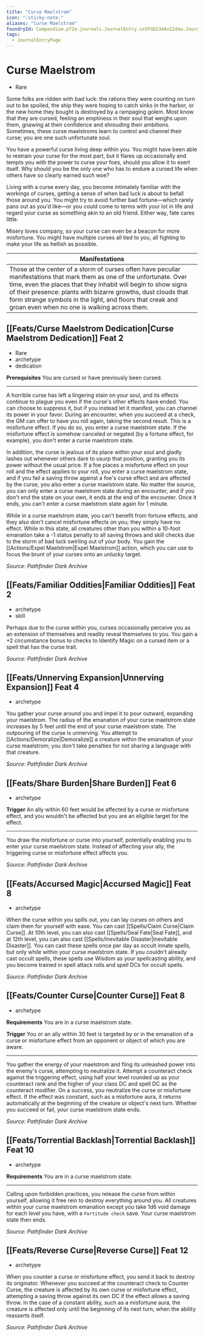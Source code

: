```yaml
---
title: "Curse Maelstrom"
icon: ":sticky-note:"
aliases: "Curse Maelstrom"
foundryId: Compendium.pf2e.journals.JournalEntry.vx5FGEG34AxI2dow.JournalEntryPage.KRUWPDzuwG0LC26d
tags:
  - JournalEntryPage
---
```


# Curse Maelstrom
*   Rare

Some folks are ridden with bad luck: the rations they were counting on turn out to be spoiled, the ship they were hoping to catch sinks in the harbor, or the new home they bought is destroyed by a rampaging golem. Most know that they are cursed, feeling an emptiness in their soul that weighs upon them, gnawing at their confidence and shrouding their ambitions. Sometimes, these curse maelstroms learn to control and channel their curse; you are one such unfortunate soul.

You have a powerful curse living deep within you. You might have been able to restrain your curse for the most part, but it flares up occasionally and tempts you with the power to curse your foes, should you allow it to exert itself. Why should you be the only one who has to endure a cursed life when others have so clearly earned such woe?

Living with a curse every day, you become intimately familiar with the workings of curses, getting a sense of when bad luck is about to befall those around you. You might try to avoid further bad fortune—which rarely pans out as you'd like—or you could come to terms with your lot in life and regard your curse as something akin to an old friend. Either way, fate cares little.

Misery loves company, so your curse can even be a beacon for more misfortune. You might have multiple curses all tied to you, all fighting to make your life as hellish as possible.

  

| Manifestations |
| --- |
| Those at the center of a storm of curses often have peculiar manifestations that mark them as one of the unfortunate. Over time, even the places that they inhabit will begin to show signs of their presence: plants with bizarre growths, dust clouds that form strange symbols in the light, and floors that creak and groan even when no one is walking across them. |

## [[Feats/Curse Maelstrom Dedication|Curse Maelstrom Dedication]] Feat 2

*   Rare
*   archetype
*   dedication

**Prerequisites** You are cursed or have previously been cursed.

* * *

A horrible curse has left a lingering stain on your soul, and its effects continue to plague you even if the curse's other effects have ended. You can choose to suppress it, but if you instead let it manifest, you can channel its power in your favor. During an encounter, when you succeed at a check, the GM can offer to have you roll again, taking the second result. This is a misfortune effect. If you do so, you enter a curse maelstrom state. If the misfortune effect is somehow canceled or negated (by a fortune effect, for example), you don't enter a curse maelstrom state.

In addition, the curse is jealous of its place within your soul and gladly lashes out whenever others dare to usurp that position, granting you its power without the usual price. If a foe places a misfortune effect on your roll and the effect applies to your roll, you enter a curse maelstrom state, and if you fail a saving throw against a foe's curse effect and are affected by the curse, you also enter a curse maelstrom state. No matter the source, you can only enter a curse maelstrom state during an encounter, and if you don't end the state on your own, it ends at the end of the encounter. Once it ends, you can't enter a curse maelstrom state again for 1 minute.

While in a curse maelstrom state, you can't benefit from fortune effects, and they also don't cancel misfortune effects on you; they simply have no effect. While in this state, all creatures other than you within a 10-foot emanation take a -1 status penalty to all saving throws and skill checks due to the storm of bad luck swirling out of your body. You gain the [[Actions/Expel Maelstrom|Expel Maelstrom]] action, which you can use to focus the brunt of your curses onto an unlucky target.

_Source: Pathfinder Dark Archive_

## [[Feats/Familiar Oddities|Familiar Oddities]] Feat 2

*   archetype
*   skill

Perhaps due to the curse within you, curses occasionally perceive you as an extension of themselves and readily reveal themselves to you. You gain a +2 circumstance bonus to checks to Identify Magic on a cursed item or a spell that has the curse trait.

_Source: Pathfinder Dark Archive_

## [[Feats/Unnerving Expansion|Unnerving Expansion]] Feat 4

*   archetype

You gather your curse around you and impel it to pour outward, expanding your maelstrom. The radius of the emanation of your curse maelstrom state increases by 5 feet until the end of your curse maelstrom state. The outpouring of the curse is unnerving. You attempt to [[Actions/Demoralize|Demoralize]] a creature within the emanation of your curse maelstrom; you don't take penalties for not sharing a language with that creature.

_Source: Pathfinder Dark Archive_

## [[Feats/Share Burden|Share Burden]] Feat 6

*   archetype

**Trigger** An ally within 60 feet would be affected by a curse or misfortune effect, and you wouldn't be affected but you are an eligible target for the effect.

* * *

You draw the misfortune or curse into yourself, potentially enabling you to enter your curse maelstrom state. Instead of affecting your ally, the triggering curse or misfortune effect affects you.

_Source: Pathfinder Dark Archive_

## [[Feats/Accursed Magic|Accursed Magic]] Feat 8

*   archetype

When the curse within you spills out, you can lay curses on others and claim them for yourself with ease. You can cast [[Spells/Claim Curse|Claim Curse]]. At 10th level, you can also cast [[Spells/Seal Fate|Seal Fate]], and at 12th level, you can also cast [[Spells/Inevitable Disaster|Inevitable Disaster]]. You can cast these spells once per day as occult innate spells, but only while within your curse maelstrom state. If you couldn't already cast occult spells, these spells use Wisdom as your spellcasting ability, and you become trained in spell attack rolls and spell DCs for occult spells.

_Source: Pathfinder Dark Archive_

## [[Feats/Counter Curse|Counter Curse]] Feat 8

*   archetype

**Requirements** You are in a curse maelstrom state.

**Trigger** You or an ally within 30 feet is targeted by or in the emanation of a curse or misfortune effect from an opponent or object of which you are aware.

* * *

You gather the energy of your maelstrom and fling its unleashed power into the enemy's curse, attempting to neutralize it. Attempt a counteract check against the triggering effect, using half your level rounded up as your counteract rank and the higher of your class DC and spell DC as the counteract modifier. On a success, you neutralize the curse or misfortune effect. If the effect was constant, such as a misfortune aura, it returns automatically at the beginning of the creature or object's next turn. Whether you succeed or fail, your curse maelstrom state ends.

_Source: Pathfinder Dark Archive_

## [[Feats/Torrential Backlash|Torrential Backlash]] Feat 10

*   archetype

**Requirements** You are in a curse maelstrom state.

* * *

Calling upon forbidden practices, you release the curse from within yourself, allowing it free rein to destroy everything around you. All creatures within your curse maelstrom emanation except you take 1d6 void damage for each level you have, with a `Fortitude check` save. Your curse maelstrom state then ends.

_Source: Pathfinder Dark Archive_

## [[Feats/Reverse Curse|Reverse Curse]] Feat 12

*   archetype

When you counter a curse or misfortune effect, you send it back to destroy its originator. Whenever you succeed at the counteract check to Counter Curse, the creature is affected by its own curse or misfortune effect, attempting a saving throw against its own DC if the effect allows a saving throw. In the case of a constant ability, such as a misfortune aura, the creature is affected only until the beginning of its next turn, when the ability reasserts itself.

_Source: Pathfinder Dark Archive_